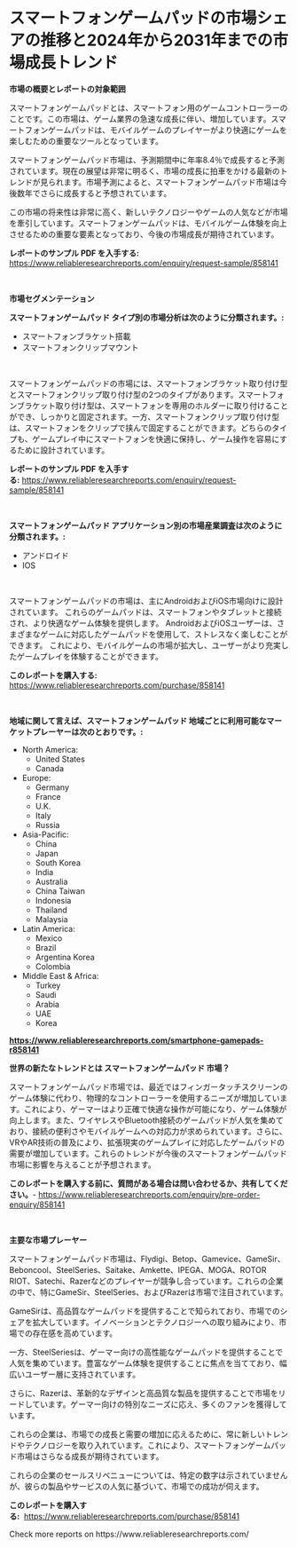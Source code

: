 <p><h1>スマートフォンゲームパッドの市場シェアの推移と2024年から2031年までの市場成長トレンド</h1></p><p><strong>市場の概要とレポートの対象範囲</strong></p>
<p><p>スマートフォンゲームパッドとは、スマートフォン用のゲームコントローラーのことです。この市場は、ゲーム業界の急速な成長に伴い、増加しています。スマートフォンゲームパッドは、モバイルゲームのプレイヤーがより快適にゲームを楽しむための重要なツールとなっています。</p><p>スマートフォンゲームパッド市場は、予測期間中に年率8.4％で成長すると予測されています。現在の展望は非常に明るく、市場の成長に拍車をかける最新のトレンドが見られます。市場予測によると、スマートフォンゲームパッド市場は今後数年でさらに成長すると予想されています。</p><p>この市場の将来性は非常に高く、新しいテクノロジーやゲームの人気などが市場を牽引しています。スマートフォンゲームパッドは、モバイルゲーム体験を向上させるための重要な要素となっており、今後の市場成長が期待されています。</p></p>
<p><strong>レポートのサンプル PDF を入手する:</strong> <a href="https://www.reliableresearchreports.com/enquiry/request-sample/858141">https://www.reliableresearchreports.com/enquiry/request-sample/858141</a></p>
<p>&nbsp;</p>
<p><strong>市場セグメンテーション</strong></p>
<p><strong>スマートフォンゲームパッド タイプ別の市場分析は次のように分類されます。:</strong></p>
<p><ul><li>スマートフォンブラケット搭載</li><li>スマートフォンクリップマウント</li></ul></p>
<p>&nbsp;</p>
<p><p>スマートフォンゲームパッドの市場には、スマートフォンブラケット取り付け型とスマートフォンクリップ取り付け型の2つのタイプがあります。スマートフォンブラケット取り付け型は、スマートフォンを専用のホルダーに取り付けることができ、しっかりと固定されます。一方、スマートフォンクリップ取り付け型は、スマートフォンをクリップで挟んで固定することができます。どちらのタイプも、ゲームプレイ中にスマートフォンを快適に保持し、ゲーム操作を容易にするために設計されています。</p></p>
<p><strong>レポートのサンプル PDF を入手する:</strong>&nbsp;<a href="https://www.reliableresearchreports.com/enquiry/request-sample/858141">https://www.reliableresearchreports.com/enquiry/request-sample/858141</a></p>
<p>&nbsp;</p>
<p><strong> スマートフォンゲームパッド アプリケーション別の市場産業調査は次のように分類されます。:</strong></p>
<p><ul><li>アンドロイド</li><li>IOS</li></ul></p>
<p>&nbsp;</p>
<p><p>スマートフォンゲームパッドの市場は、主にAndroidおよびiOS市場向けに設計されています。 これらのゲームパッドは、スマートフォンやタブレットと接続され、より快適なゲーム体験を提供します。 AndroidおよびiOSユーザーは、さまざまなゲームに対応したゲームパッドを使用して、ストレスなく楽しむことができます。 これにより、モバイルゲームの市場が拡大し、ユーザーがより充実したゲームプレイを体験することができます。</p></p>
<p><strong>このレポートを購入する:</strong>&nbsp; <a href="https://www.reliableresearchreports.com/purchase/858141">https://www.reliableresearchreports.com/purchase/858141</a></p>
<p>&nbsp;</p>
<p><strong>地域に関して言えば、スマートフォンゲームパッド 地域ごとに利用可能なマーケットプレーヤーは次のとおりです。:</strong></p>
<p><ul>
    <li>
        North America:
        <ul>
            <li>United States</li>
            <li>Canada</li>
        </ul>
    </li>
    <li>
        Europe:
        <ul>
            <li>Germany</li>
            <li>France</li>
            <li>U.K.</li>
            <li>Italy</li>
            <li>Russia</li>
        </ul>
    </li>
    <li>
        Asia-Pacific:
        <ul>
            <li>China</li>
            <li>Japan</li>
            <li>South Korea</li>
            <li>India</li>
            <li>Australia</li>
            <li>China Taiwan</li>
            <li>Indonesia</li>
            <li>Thailand</li>
            <li>Malaysia</li>
        </ul>
    </li>
    <li>
        Latin America:
        <ul>
            <li>Mexico</li>
            <li>Brazil</li>
            <li>Argentina Korea</li>
            <li>Colombia</li>
        </ul>
    </li>
    <li>
        Middle East & Africa:
        <ul>
            <li>Turkey</li>
            <li>Saudi</li>
            <li>Arabia</li>
            <li>UAE</li>
            <li>Korea</li>
        </ul>
    </li>
    </ul></p>
<p><strong><a href="https://www.reliableresearchreports.com/smartphone-gamepads-r858141">https://www.reliableresearchreports.com/smartphone-gamepads-r858141</a></strong>&nbsp;</p>
<p><strong>世界の新たなトレンドとは スマートフォンゲームパッド 市場？</strong></p>
<p><p>スマートフォンゲームパッド市場では、最近ではフィンガータッチスクリーンのゲーム体験に代わり、物理的なコントローラーを使用するニーズが増加しています。これにより、ゲーマーはより正確で快適な操作が可能になり、ゲーム体験が向上します。また、ワイヤレスやBluetooth接続のゲームパッドが人気を集めており、接続の便利さやモバイルゲームへの対応力が求められています。さらに、VRやAR技術の普及により、拡張現実のゲームプレイに対応したゲームパッドの需要が増加しています。これらのトレンドが今後のスマートフォンゲームパッド市場に影響を与えることが予想されます。</p></p>
<p><strong>このレポートを購入する前に、質問がある場合は問い合わせるか、共有してください。</strong>- <a href="https://www.reliableresearchreports.com/enquiry/pre-order-enquiry/858141">https://www.reliableresearchreports.com/enquiry/pre-order-enquiry/858141</a></p>
<p>&nbsp;</p>
<p><strong>主要な市場プレーヤー</strong></p>
<p><p>スマートフォンゲームパッド市場は、Flydigi、Betop、Gamevice、GameSir、Beboncool、SteelSeries、Saitake、Amkette、IPEGA、MOGA、ROTOR RIOT、Satechi、Razerなどのプレイヤーが競争し合っています。これらの企業の中で、特にGameSir、SteelSeries、およびRazerは市場で注目されています。</p><p>GameSirは、高品質なゲームパッドを提供することで知られており、市場でのシェアを拡大しています。イノベーションとテクノロジーへの取り組みにより、市場での存在感を高めています。</p><p>一方、SteelSeriesは、ゲーマー向けの高性能なゲームパッドを提供することで人気を集めています。豊富なゲーム体験を提供することに焦点を当てており、幅広いユーザー層に支持されています。</p><p>さらに、Razerは、革新的なデザインと高品質な製品を提供することで市場をリードしています。ゲーマー向けの特別なニーズに応え、多くのファンを獲得しています。</p><p>これらの企業は、市場での成長と需要の増加に応えるために、常に新しいトレンドやテクノロジーを取り入れています。これにより、スマートフォンゲームパッド市場はさらなる成長が期待されています。</p><p>これらの企業のセールスリベニューについては、特定の数字は示されていませんが、彼らの製品やサービスの人気に基づいて、市場での成功が伺えます。</p></p>
<p><strong>このレポートを購入する:</strong>&nbsp;&nbsp;<a href="https://www.reliableresearchreports.com/purchase/858141">https://www.reliableresearchreports.com/purchase/858141</a></p>
<p>Check more reports on https://www.reliableresearchreports.com/</p>